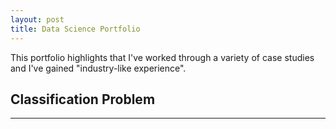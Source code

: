 ```yaml
---
layout: post
title: Data Science Portfolio
---
```


This portfolio highlights that I've worked through a variety of case studies and I've gained "industry-like experience". 

## Classification Problem
---
